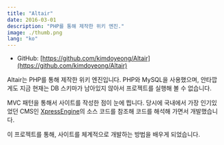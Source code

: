 ```yaml
---
title: "Altair"
date: 2016-03-01
description: "PHP를 통해 제작한 위키 엔진."
image: ./thumb.png
lang: "ko"
---
```

* GitHub: [https://github.com/kimdoyeong/Altair](https://github.com/kimdoyeong/Altair)

Altair는 PHP를 통해 제작한 위키 엔진입니다. PHP와 MySQL을 사용했으며, 안타깝게도 지금 현재는 DB 스키마가 남아있지 않아서 프로젝트를 실행해 볼 수 없습니다.

MVC 패턴을 통해서 사이트를 작성한 점이 눈에 띕니다. 당시에 국내에서 가장 인기있었던 CMS인 [XpressEngine](https://github.com/xpressengine/xpressengine)의 소스 코드를 참조해 코드를 해석해 가면서 개발했습니다.

이 프로젝트를 통해, 사이트를 체계적으로 개발하는 방법을 배우게 되었습니다.
